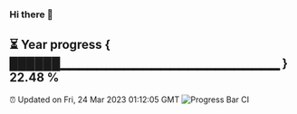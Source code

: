 ### Hi there 👋
⏳ Year progress { ██████▁▁▁▁▁▁▁▁▁▁▁▁▁▁▁▁▁▁▁▁▁▁▁▁ } 22.48 %
---
⏰ Updated on Fri, 24 Mar 2023 01:12:05 GMT
![Progress Bar CI](https://github.com/liununu/liununu/workflows/Progress%20Bar%20CI/badge.svg)
